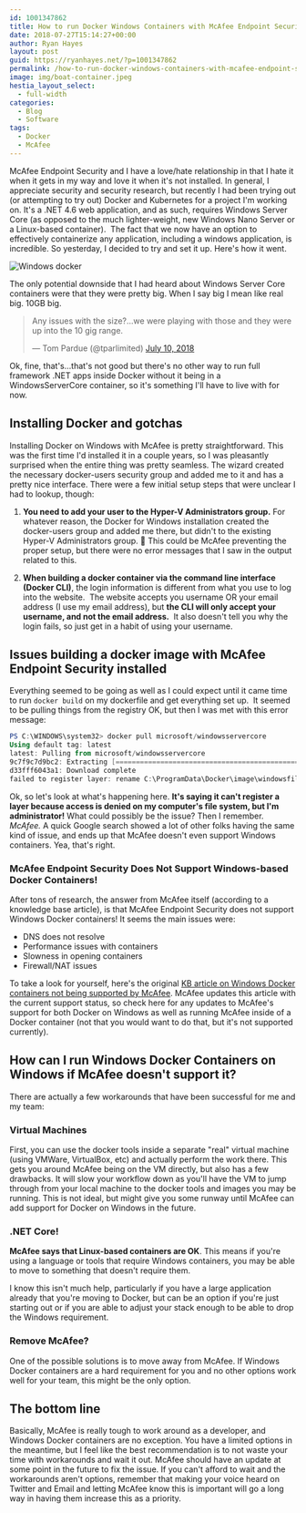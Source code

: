 ```yaml
---
id: 1001347862
title: How to run Docker Windows Containers with McAfee Endpoint Security
date: 2018-07-27T15:14:27+00:00
author: Ryan Hayes
layout: post
guid: https://ryanhayes.net/?p=1001347862
permalink: /how-to-run-docker-windows-containers-with-mcafee-endpoint-security/
image: img/boat-container.jpeg
hestia_layout_select:
  - full-width
categories:
  - Blog
  - Software
tags:
  - Docker
  - McAfee
---
```

McAfee Endpoint Security and I have a love/hate relationship in that I hate it when it gets in my way and love it when it's not installed. In general, I appreciate security and security research, but recently I had been trying out (or attempting to try out) Docker and Kubernetes for a project I'm working on. It's a .NET 4.6 web application, and as such, requires Windows Server Core (as opposed to the much lighter-weight, new Windows Nano Server or a Linux-based container).  The fact that we now have an option to effectively containerize any application, including a windows application, is incredible. So yesterday, I decided to try and set it up. Here's how it went.

![Windows docker](/img/wp-content/uploads/2018/07/image1.png)

The only potential downside that I had heard about Windows Server Core containers were that they were pretty big. When I say big I mean like real big. 10GB big.

<blockquote class="twitter-tweet" data-lang="en">
  <p dir="ltr" lang="en">
    Any issues with the size?&#8230;we were playing with those and they were up into the 10 gig range.
  </p>
  
  <p>
    — Tom Pardue (@tparlimited) <a href="https://twitter.com/tparlimited/status/1016732280138731521?ref_src=twsrc%5Etfw">July 10, 2018</a>
  </p>
</blockquote>



Ok, fine, that's&#8230;that's not good but there's no other way to run full framework .NET apps inside Docker without it being in a WindowsServerCore container, so it's something I'll have to live with for now.

## Installing Docker and gotchas

Installing Docker on Windows with McAfee is pretty straightforward. This was the first time I'd installed it in a couple years, so I was pleasantly surprised when the entire thing was pretty seamless. The wizard created the necessary docker-users security group and added me to it and has a pretty nice interface. There were a few initial setup steps that were unclear I had to lookup, though:

  1. **You need to add your user to the Hyper-V Administrators group.** For whatever reason, the Docker for Windows installation created the docker-users group and added me there, but didn't to the existing Hyper-V Administrators group. 🤷 This could be McAfee preventing the proper setup, but there were no error messages that I saw in the output related to this.

  2. **When building a docker container via the command line interface (Docker CLI)**, the login information is different from what you use to log into the website.  The website accepts you username OR your email address (I use my email address), but **the CLI will only accept your username, and not the email address.**  It also doesn't tell you why the login fails, so just get in a habit of using your username.

## Issues building a docker image with McAfee Endpoint Security installed

Everything seemed to be going as well as I could expect until it came time to run `docker build` on my dockerfile and get everything set up.  It seemed to be pulling things from the registry OK, but then I was met with this error message:

```powershell
PS C:\WINDOWS\system32> docker pull microsoft/windowsservercore  
Using default tag: latest  
latest: Pulling from microsoft/windowsservercore  
9c7f9c7d9bc2: Extracting [==================================================>] 3.738 GB/3.738 GB  
d33fff6043a1: Download complete  
failed to register layer: rename C:\ProgramData\Docker\image\windowsfilter\layerdb\tmp\write-set-925881297 C:\ProgramData\Docker\image\windowsfilter\layerdb\sha256\3fd27ecef6a323f5ea7f3fde1f7b87a2dbfb1afa797f88fd7d20e8dbdc856f67: Access is denied.
```

Ok, so let's look at what's happening here. **It's saying it can't register a layer because access is denied on my computer's file system, but I'm administrator!** What could possibly be the issue? Then I remember. _McAfee._ A quick Google search showed a lot of other folks having the same kind of issue, and ends up that McAfee doesn't even support Windows containers. Yea, that's right.

### McAfee Endpoint Security Does Not Support Windows-based Docker Containers!

After tons of research, the answer from McAfee itself (according to a knowledge base article), is that McAfee Endpoint Security does not support Windows Docker containers! It seems the main issues were:

  * DNS does not resolve
  * Performance issues with containers
  * Slowness in opening containers
  * Firewall/NAT issues

To take a look for yourself, here's the original [KB article on Windows Docker containers not being supported by McAfee](https://kc.mcafee.com/corporate/index?page=content&id=KB90041&actp=null&viewlocale=en_US&showDraft=false&platinum_status=false&locale=en_US). McAfee updates this article with the current support status, so check here for any updates to McAfee's support for both Docker on Windows as well as running McAfee inside of a Docker container (not that you would want to do that, but it's not supported currently).

## How can I run Windows Docker Containers on Windows if McAfee doesn't support it?

There are actually a few workarounds that have been successful for me and my team:

### Virtual Machines

First, you can use the docker tools inside a separate "real" virtual machine (using VMWare, VirtualBox, etc) and actually perform the work there. This gets you around McAfee being on the VM directly, but also has a few drawbacks. It will slow your workflow down as you'll have the VM to jump through from your local machine to the docker tools and images you may be running. This is not ideal, but might give you some runway until McAfee can add support for Docker on Windows in the future.

### .NET Core!

**McAfee says that Linux-based containers are OK**. This means if you're using a language or tools that require Windows containers, you may be able to move to something that doesn't require them.

I know this isn't much help, particularly if you have a large application already that you're moving to Docker, but can be an option if you're just starting out or if you are able to adjust your stack enough to be able to drop the Windows requirement.

### Remove McAfee?

One of the possible solutions is to move away from McAfee. If Windows Docker containers are a hard requirement for you and no other options work well for your team, this might be the only option. 

## The bottom line

Basically, McAfee is really tough to work around as a developer, and Windows Docker containers are no exception. You have a limited options in the meantime, but I feel like the best recommendation is to not waste your time with workarounds and wait it out. McAfee should have an update at some point in the future to fix the issue. If you can't afford to wait and the workarounds aren't options, remember that making your voice heard on Twitter and Email and letting McAfee know this is important will go a long way in having them increase this as a priority.